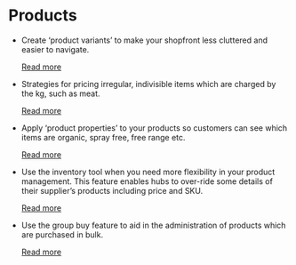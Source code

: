 # Products

* Create ‘product variants’ to make your shopfront less cluttered and easier to navigate.

  [Read more ](product-variants.md)

* Strategies for pricing irregular, indivisible items which are charged by the kg, such as meat.

  [Read more](https://github.com/ofn-user-guide/ofn-user-guide-master/tree/d5a1113e673b0e22198ca207b1db61339799868a/pricing-irregular-indivisible-meat-items.md)

* Apply ‘product properties’ to your products so customers can see which items are organic, spray free, free range etc.

  [Read more](product-properties.md)

* Use the inventory tool when you need more flexibility in your product management. This feature enables hubs to over-ride some details of their supplier’s products including price and SKU.

  [Read more](inventory-tool.md)

* Use the group buy feature to aid in the administration of products which are purchased in bulk.

  [Read more](group-buy-for-bulk-ordering.md)

